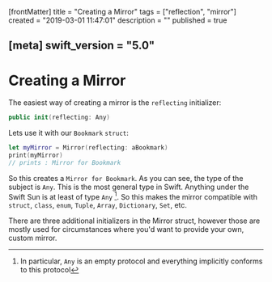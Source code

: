 [frontMatter]
title = "Creating a Mirror"
tags = ["reflection", "mirror"]
created = "2019-03-01 11:47:01"
description = ""
published = true

[meta]
swift_version = "5.0"
---

# Creating a Mirror

The easiest way of creating a mirror is the `reflecting` initializer:

``` Swift
public init(reflecting: Any)
```

Lets use it with our `Bookmark` `struct`:

``` Swift
let myMirror = Mirror(reflecting: aBookmark)
print(myMirror)
// prints : Mirror for Bookmark
```

So this creates a `Mirror for Bookmark`. As you can see, the type of the
subject is `Any`. This is the most general type in Swift. Anything under
the Swift Sun is at least of type `Any` [^1]. So this makes the mirror
compatible with `struct`, `class`, `enum`, `Tuple`, `Array`,
`Dictionary`, `Set`, etc.

There are three additional initializers in the Mirror struct, however
those are mostly used for circumstances where you\'d want to provide
your own, custom mirror.

[^1]: In particular, `Any` is an empty protocol and everything implicitly conforms to this protocol
